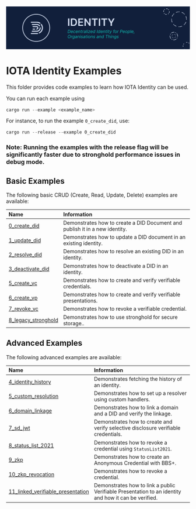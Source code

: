 ![banner](./../documentation/static/img/Banner/banner_identity.svg)

# IOTA Identity Examples

This folder provides code examples to learn how IOTA Identity can be used.

You can run each example using

```rust
cargo run --example <example_name>
```

For instance, to run the example `0_create_did`, use:

```rust
cargo run --release --example 0_create_did
```

### Note: Running the examples with the release flag will be significantly faster due to stronghold performance issues in debug mode.

## Basic Examples

The following basic CRUD (Create, Read, Update, Delete) examples are available:

| Name                                                    | Information                                                                          |
| :------------------------------------------------------ | :----------------------------------------------------------------------------------- |
| [0_create_did](./0_basic/0_create_did.rs)               | Demonstrates how to create a DID Document and publish it in a new identity.          |
| [1_update_did](./0_basic/1_update_did.rs)               | Demonstrates how to update a DID document in an existing identity.                   |
| [2_resolve_did](./0_basic/2_resolve_did.rs)             | Demonstrates how to resolve an existing DID in an identity.                          |
| [3_deactivate_did](./0_basic/3_deactivate_did.rs)       | Demonstrates how to deactivate a DID in an identity.                                 |
| [5_create_vc](./0_basic/5_create_vc.rs)                 | Demonstrates how to create and verify verifiable credentials.                        |
| [6_create_vp](./0_basic/6_create_vp.rs)                 | Demonstrates how to create and verify verifiable presentations.                      |
| [7_revoke_vc](./0_basic/7_revoke_vc.rs)                 | Demonstrates how to revoke a verifiable credential.                                  |
| [8_legacy_stronghold](./0_basic/8_legacy_stronghold.rs) | Demonstrates how to use stronghold for secure storage..                              |

## Advanced Examples

The following advanced examples are available:

| Name                                                                                   | Information                                                                                              |
| :------------------------------------------------------------------------------------- | :------------------------------------------------------------------------------------------------------- |
| [4_identity_history](./1_advanced/4_identity_history.rs)                               | Demonstrates fetching the history of an identity.                                                        |
| [5_custom_resolution](./1_advanced/5_custom_resolution.rs)                             | Demonstrates how to set up a resolver using custom handlers.                                             |
| [6_domain_linkage](./1_advanced/6_domain_linkage)                                      | Demonstrates how to link a domain and a DID and verify the linkage.                                      |
| [7_sd_jwt](./1_advanced/7_sd_jwt)                                                      | Demonstrates how to create and verify selective disclosure verifiable credentials.                       |
| [8_status_list_2021](./1_advanced/8_status_list_2021.rs)                               | Demonstrates how to revoke a credential using `StatusList2021`.                                          |
| [9_zkp](./1_advanced/9_zkp.rs)                                                         | Demonstrates how to create an Anonymous Credential with BBS+.                                            |
| [10_zkp_revocation](./1_advanced/10_zkp_revocation.rs)                                 | Demonstrates how to revoke a credential.                                                                 |
| [11_linked_verifiable_presentation](./1_advanced/11_linked_verifiable_presentation.rs) | Demonstrates how to link a public Verifiable Presentation to an identity and how it can be verified.     |

